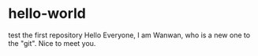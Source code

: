 # hello-world
test the first repository
Hello Everyone, I am Wanwan, who is a new one to the "git".
Nice to meet you.
